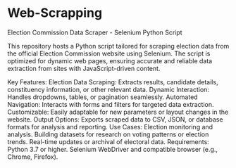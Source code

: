 # Web-Scrapping
Election Commission Data Scraper - Selenium Python Script

This repository hosts a Python script tailored for scraping election data from the official Election Commission website using Selenium. The script is optimized for dynamic web pages, ensuring accurate and reliable data extraction from sites with JavaScript-driven content.

Key Features:
Election Data Scraping: Extracts results, candidate details, constituency information, or other relevant data.
Dynamic Interaction: Handles dropdowns, tables, or pagination seamlessly.
Automated Navigation: Interacts with forms and filters for targeted data extraction.
Customizable: Easily adaptable for new parameters or layout changes in the website.
Output Options: Exports scraped data to CSV, JSON, or database formats for analysis and reporting.
Use Cases:
Election monitoring and analysis.
Building datasets for research on voting patterns or election trends.
Real-time updates or archival of electoral data.
Requirements:
Python 3.7 or higher.
Selenium WebDriver and compatible browser (e.g., Chrome, Firefox).
